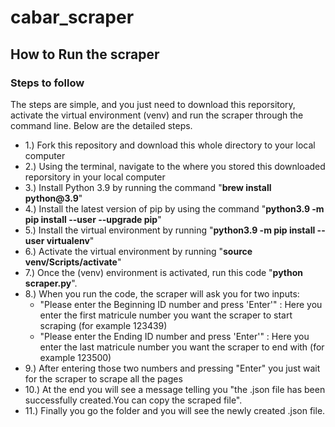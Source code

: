 # cabar_scraper
## How to Run the scraper
### Steps to follow
The steps are simple, and you just need to download this reporsitory, activate the virtual environment (venv) and run the scraper through the command line.
Below are the detailed steps.
- 1.) Fork this repository and download this whole directory to your local computer
- 2.) Using the terminal, navigate to the where you stored this downloaded reporsitory in your local computer
- 3.) Install Python 3.9 by running the command "__brew install python@3.9__"
- 4.) Install the latest version of pip by using the command "__python3.9 -m pip install --user --upgrade pip__"
- 5.) Install the virtual environment by running "__python3.9 -m pip install --user virtualenv__"
- 6.) Activate the virtual environment by running "__source venv/Scripts/activate__"
- 7.) Once the (venv) environment is activated, run this code "__python scraper.py__".
- 8.) When you run the code, the scraper will ask you for two inputs:
  - "Please enter the Beginning ID number and press 'Enter'" : Here you enter the first matricule number you want the scraper to start scraping (for example 123439)
  - "Please enter the Ending ID number and press 'Enter'" : Here you enter the last matricule number you want the scraper to end with (for example 123500)
- 9.) After entering those two numbers and pressing "Enter" you just wait for the scraper to scrape all the pages
- 10.) At the end you will see a message telling you "the .json file has been successfully created.You can copy the scraped file".
- 11.) Finally you go the folder and you will see the newly created .json file.

